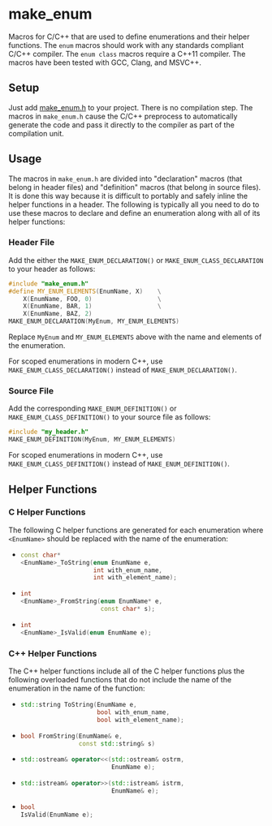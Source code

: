 # make_enum

Macros for C/C++ that are used to define enumerations and their helper
functions.  The `enum` macros should work with any standards compliant
C/C++ compiler.  The `enum class` macros require a C++11 compiler.
The macros have been tested with GCC, Clang, and MSVC++.

## Setup

Just add [make_enum.h](include/make_enum.h) to your project.  There is no
compilation step.  The macros in `make_enum.h` cause the C/C++
preprocess to automatically generate the code and pass it directly to
the compiler as part of the compilation unit.

## Usage

The macros in `make_enum.h` are divided into "declaration" macros
(that belong in header files) and "definition" macros (that belong in
source files).  It is done this way because it is difficult to
portably and safely inline the helper functions in a header.  The
following is typically all you need to do to use these macros to
declare and define an enumeration along with all of its helper
functions:

### Header File

Add the either the `MAKE_ENUM_DECLARATION()` or
`MAKE_ENUM_CLASS_DECLARATION` to your header as follows:

  ```cpp
  #include "make_enum.h"
  #define MY_ENUM_ELEMENTS(EnumName, X)    \
      X(EnumName, FOO, 0)                  \
      X(EnumName, BAR, 1)                  \
      X(EnumName, BAZ, 2)
  MAKE_ENUM_DECLARATION(MyEnum, MY_ENUM_ELEMENTS)
  ```

Replace `MyEnum` and `MY_ENUM_ELEMENTS` above with the name and
elements of the enumeration.

For scoped enumerations in modern C++, use
`MAKE_ENUM_CLASS_DECLARATION()` instead of `MAKE_ENUM_DECLARATION()`.

### Source File

Add the corresponding `MAKE_ENUM_DEFINITION()` or
`MAKE_ENUM_CLASS_DEFINITION()` to your source file as follows:

  ```cpp
  #include "my_header.h"
  MAKE_ENUM_DEFINITION(MyEnum, MY_ENUM_ELEMENTS)
  ```

For scoped enumerations in modern C++, use
`MAKE_ENUM_CLASS_DEFINITION()` instead of `MAKE_ENUM_DEFINITION()`.

## Helper Functions

### C Helper Functions

The following C helper functions are generated for each enumeration
where `<EnumName>` should be replaced with the name of the
enumeration:

  *  ```cpp
     const char*
     <EnumName>_ToString(enum EnumName e,
                         int with_enum_name,
                         int with_element_name);
     ```

  * ```cpp
    int
    <EnumName>_FromString(enum EnumName* e,
                          const char* s);
    ```

  * ```cpp
    int
    <EnumName>_IsValid(enum EnumName e);
    ```

### C++ Helper Functions

The C++ helper functions include all of the C helper functions plus
the following overloaded functions that do not include the name of the
enumeration in the name of the function:

  * ```cpp
    std::string ToString(EnumName e,
                         bool with_enum_name,
                         bool with_element_name);
    ```

  * ```cpp
    bool FromString(EnumName& e,
                    const std::string& s)
    ```

  * ```cpp
    std::ostream& operator<<(std::ostream& ostrm,
                             EnumName e);
    ```

  * ```cpp
    std::istream& operator>>(std::istream& istrm,
                             EnumName& e);
    ```

  * ```cpp
    bool
    IsValid(EnumName e);
    ```
